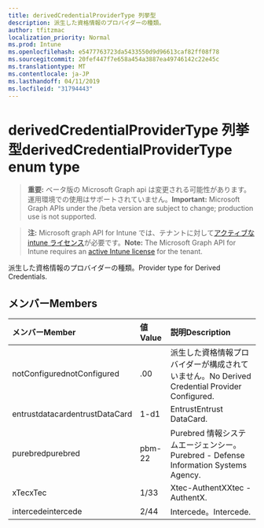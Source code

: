 ```yaml
---
title: derivedCredentialProviderType 列挙型
description: 派生した資格情報のプロバイダーの種類。
author: tfitzmac
localization_priority: Normal
ms.prod: Intune
ms.openlocfilehash: e5477763723da5433550d9d96613caf82ff08f78
ms.sourcegitcommit: 20fef447f7e658a454a3887ea49746142c22e45c
ms.translationtype: MT
ms.contentlocale: ja-JP
ms.lasthandoff: 04/11/2019
ms.locfileid: "31794443"
---
```

# <a name="derivedcredentialprovidertype-enum-type"></a><span data-ttu-id="5deb0-103">derivedCredentialProviderType 列挙型</span><span class="sxs-lookup"><span data-stu-id="5deb0-103">derivedCredentialProviderType enum type</span></span>

> <span data-ttu-id="5deb0-104">**重要:** ベータ版の Microsoft Graph api は変更される可能性があります。運用環境での使用はサポートされていません。</span><span class="sxs-lookup"><span data-stu-id="5deb0-104">**Important:** Microsoft Graph APIs under the /beta version are subject to change; production use is not supported.</span></span>

> <span data-ttu-id="5deb0-105">**注:** Microsoft graph API for Intune では、テナントに対して[アクティブな intune ライセンス](https://go.microsoft.com/fwlink/?linkid=839381)が必要です。</span><span class="sxs-lookup"><span data-stu-id="5deb0-105">**Note:** The Microsoft Graph API for Intune requires an [active Intune license](https://go.microsoft.com/fwlink/?linkid=839381) for the tenant.</span></span>

<span data-ttu-id="5deb0-106">派生した資格情報のプロバイダーの種類。</span><span class="sxs-lookup"><span data-stu-id="5deb0-106">Provider type for Derived Credentials.</span></span>

## <a name="members"></a><span data-ttu-id="5deb0-107">メンバー</span><span class="sxs-lookup"><span data-stu-id="5deb0-107">Members</span></span>
|<span data-ttu-id="5deb0-108">メンバー</span><span class="sxs-lookup"><span data-stu-id="5deb0-108">Member</span></span>|<span data-ttu-id="5deb0-109">値</span><span class="sxs-lookup"><span data-stu-id="5deb0-109">Value</span></span>|<span data-ttu-id="5deb0-110">説明</span><span class="sxs-lookup"><span data-stu-id="5deb0-110">Description</span></span>|
|:---|:---|:---|
|<span data-ttu-id="5deb0-111">notConfigured</span><span class="sxs-lookup"><span data-stu-id="5deb0-111">notConfigured</span></span>|<span data-ttu-id="5deb0-112">.0</span><span class="sxs-lookup"><span data-stu-id="5deb0-112">0</span></span>|<span data-ttu-id="5deb0-113">派生した資格情報プロバイダーが構成されていません。</span><span class="sxs-lookup"><span data-stu-id="5deb0-113">No Derived Credential Provider Configured.</span></span>|
|<span data-ttu-id="5deb0-114">entrustdatacard</span><span class="sxs-lookup"><span data-stu-id="5deb0-114">entrustDataCard</span></span>|<span data-ttu-id="5deb0-115">1-d</span><span class="sxs-lookup"><span data-stu-id="5deb0-115">1</span></span>|<span data-ttu-id="5deb0-116">Entrust</span><span class="sxs-lookup"><span data-stu-id="5deb0-116">Entrust DataCard.</span></span>|
|<span data-ttu-id="5deb0-117">purebred</span><span class="sxs-lookup"><span data-stu-id="5deb0-117">purebred</span></span>|<span data-ttu-id="5deb0-118">pbm-2</span><span class="sxs-lookup"><span data-stu-id="5deb0-118">2</span></span>|<span data-ttu-id="5deb0-119">Purebred 情報システムエージェンシー。</span><span class="sxs-lookup"><span data-stu-id="5deb0-119">Purebred - Defense Information Systems Agency.</span></span>|
|<span data-ttu-id="5deb0-120">xTec</span><span class="sxs-lookup"><span data-stu-id="5deb0-120">xTec</span></span>|<span data-ttu-id="5deb0-121">1/3</span><span class="sxs-lookup"><span data-stu-id="5deb0-121">3</span></span>|<span data-ttu-id="5deb0-122">Xtec-AuthentX</span><span class="sxs-lookup"><span data-stu-id="5deb0-122">Xtec - AuthentX.</span></span>|
|<span data-ttu-id="5deb0-123">intercede</span><span class="sxs-lookup"><span data-stu-id="5deb0-123">intercede</span></span>|<span data-ttu-id="5deb0-124">2/4</span><span class="sxs-lookup"><span data-stu-id="5deb0-124">4</span></span>|<span data-ttu-id="5deb0-125">Intercede。</span><span class="sxs-lookup"><span data-stu-id="5deb0-125">Intercede.</span></span>|





